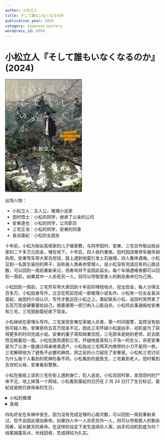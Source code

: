```yaml
---
author: 小松立人
title: そして誰もいなくなるのか
publication_year: 2024
category: Japanese mystery
wordpress_id: 6999
---
```


# 小松立人『そして誰もいなくなるのか』(2024)

<img src=images/2024_cover.jpg width=250/>

出场人物：
* 小松立人：主人公，推理小说家
* 田村悟士：小松的同学，继承了父亲的公司
* 安東達也：小松的同学，公司职员
* 三宅正浩：小松的同学，安東的同事
* 長浜亜紀：小松的女朋友

十年前，小松为柏谷高視家的儿子做家教，与同学田村、安東、三宅合作偷出柏谷家的二千多万元现金，埋在地下。十年后，四人依约重聚。田村因违章停车被吊销执照，安東驾车带大家去挖钱，路上遇到地震引发土石崩塌，四人集体遇难。小松见到一名医生装扮的男子，自称是人类寿命管理人，说小松没有完成应有的心跳总数，可以回到一周前重新来过，但寿命并不会因此延长。每个车祸遇难者都可以回到一周前，如果其中一人杀死另一人，则可以夺取受害人的剩余寿命归为己用。

小松回到一周前，三宅开车带大家回到十年前的埋钱地点，挖出现金，每人分得五百多万。小松投身写作，立志在死前完成一部推理小说名作。小松有一位女友長浜亜紀，由田村介绍认识，写作才能远在小松之上。亜紀联系小松，说田村突然拿了五百万现金硬要塞给自己，接着便用一把刀刺入心脏自杀。小松将此事通报给安東和三宅，三宅鼓励亜紀收下现金。

小松继续在家埋头写作。三宅发现安東在家被人杀害，第一时间报警，监控没有拍到可疑人物。安東家的五百万现金不见，因此三宅怀疑小松是凶手，动机是为了获得更多的时间完成小说。安東的妻子真知病重住院，三宅原来是她的老师，赶去医院见她最后一面。小松在医院遇到三宅，怀疑他是真知儿子浩一的生父，杀死安東是为了让浩一能通过母亲继承遗产。小松指出三宅两天内携带的小刀不是同一款，三宅解释他为了避免不必要的麻烦，把之前的小刀留在了安東家。小松和三宅讨论为什么每个人看到的死神形象不同，小松看到的是医生，三宅看到老人，田村看到去世的父母，安東看到警察。

小松在报纸上读到三宅在街上遇刺身亡，犯人逃走。小松去田村家，发现田村的尸体不见，地上掉落一个网球。小松看到亜紀的日历在 2 月 24 日打了生日标记，亜紀说是她已故母亲的生日。

<details><summary>小松的推理</summary>
田村在腋下夹网球让脉搏停止，假装死亡，然后刺死安東、三宅。田村爱好自由潜水，可以屏气三四分钟，身上的血是动物血。田村的动机是在死前参加潜水比赛，打破纪录。
</details>

<details><summary>真相</summary>
事故发生前，田村在家中与亜紀发生冲突，将亜紀掐晕，误以为她已经死亡。田村参加同学聚会，谎称把手机忘在安東车上，借了安東的车钥匙去了一趟地下停车场，用车钥匙发动了安東的汽车，五分钟后返回。田村假装接到电话，第二次离开聚会，开着安東已经发动的汽车回家，把亜紀的“尸体”装进后备箱，打算丢入埋钱的坑里掩埋。四人在开车途中遭遇地震，亜紀和四人一起丧生。田村说看到的死神形象是去世的父母，其实他从来没有见过去世的母亲，他看到的死神形象是去世的父亲，而亜紀看到的死神形象是去世的母亲（伏线）。<b>死者一共有五人，而不是四人。</b>小松以前一直留的长发，为了参加聚会临时剪的短发，亜紀说漏嘴小松以前是短发（伏线），那是因为她在车祸中被甩出后备箱，看到了短发的小松。亜紀的母亲是魔蝎座（伏线），不可能是 2 月 24 日的生日。亜紀约了 2 月 24 日的剖腹产手术，她杀死另外四人，是为了延长寿命生下儿子。
</details>

四名好友在车祸中丧生，因为没有完成足够的心跳次数，可以回到一周前重新来过，但不会因此增加寿命。如果四人中一人杀死另外一人，则可以夺取那人的剩余阳寿，延长数天的寿命。在这样的设定下发生连续杀人案，凶手的动机到底为何？结尾揭露盲点，伏线回收，完成得较为扎实。